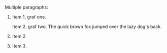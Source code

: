 Multiple paragraphs:

1. Item 1, graf one.

    Item 2. graf two. The quick brown fox jumped over the lazy dog's back.

2. Item 2.

3. Item 3.
